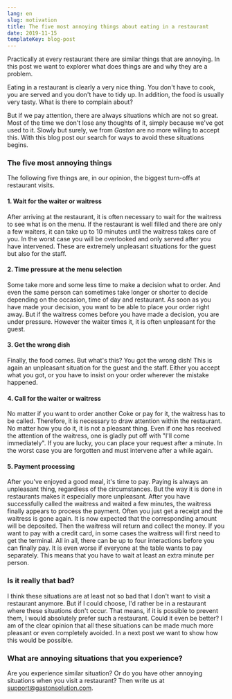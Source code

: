 ```yaml
---
lang: en
slug: motivation
title: The five most annoying things about eating in a restaurant
date: 2019-11-15
templateKey: blog-post
---
```


Practically at every restaurant there are similar things that are annoying. In this post we want to explorer what does things are and why they are a problem.

Eating in a restaurant is clearly a very nice thing. You don't have to cook, you are served and you don't have to tidy up. In addition, the food is usually very tasty. What is there to complain about?

But if we pay attention, there are always situations which are not so great. Most of the time we don't lose any thoughts of it, simply because we've got used to it. Slowly but surely, we from <i>Gaston</i> are no more willing to accept this. With this blog post our search for ways to avoid these situations begins.

### The five most annoying things

The following five things are, in our opinion, the biggest turn-offs at restaurant visits.

#### 1. Wait for the waiter or waitress

After arriving at the restaurant, it is often necessary to wait for the waitress to see what is on the menu. If the restaurant is well filled and there are only a few waiters, it can take up to 10 minutes until the waitress takes care of you. In the worst case you will be overlooked and only served after you have intervened. These are extremely unpleasant situations for the guest but also for the staff.

#### 2. Time pressure at the menu selection

Some take more and some less time to make a decision what to order. And even the same person can sometimes take longer or shorter to decide depending on the occasion, time of day and restaurant. As soon as you have made your decision, you want to be able to place your order right away. But if the waitress comes before you have made a decision, you are under pressure. However the waiter times it, it is often unpleasant for the guest.

#### 3. Get the wrong dish

Finally, the food comes. But what's this? You got the wrong dish! This is again an unpleasant situation for the guest and the staff. Either you accept what you got, or you have to insist on your order wherever the mistake happened.

#### 4. Call for the waiter or waitress

No matter if you want to order another Coke or pay for it, the waitress has to be called. Therefore, it is necessary to draw attention within the restaurant. No matter how you do it, it is not a pleasant thing. Even if one has received the attention of the waitress, one is gladly put off with \"I'll come immediately\". If you are lucky, you can place your request after a minute. In the worst case you are forgotten and must intervene after a while again.

#### 5. Payment processing

After you've enjoyed a good meal, it's time to pay. Paying is always an unpleasant thing, regardless of the circumstances. But the way it is done in restaurants makes it especially more unpleasant. After you have successfully called the waitress and waited a few minutes, the waitress finally appears to process the payment. Often you just get a receipt and the waitress is gone again. It is now expected that the corresponding amount will be deposited. Then the waitress will return and collect the money. If you want to pay with a credit card, in some cases the waitress will first need to get the terminal. All in all, there can be up to four interactions before you can finally pay. It is even worse if everyone at the table wants to pay separately. This means that you have to wait at least an extra minute per person.

### Is it really that bad?

I think these situations are at least not so bad that I don't want to visit a restaurant anymore. But if I could choose, I'd rather be in a restaurant where these situations don't occur. That means, if it is possible to prevent them, I would absolutely prefer such a restaurant. Could it even be better? I am of the clear opinion that all these situations can be made much more pleasant or even completely avoided. In a next post we want to show how this would be possible.

### What are annoying situations that you experience?

Are you experience similar situation? Or do you have other annoying situations when you visit a restaurant? Then write us at support@gastonsolution.com.
